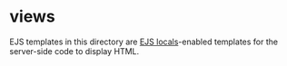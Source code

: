 #  views

EJS templates in this directory are [EJS locals](https://github.com/RandomEtc/ejs-locals)-enabled templates for the server-side code to display HTML.